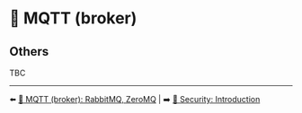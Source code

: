 # 📡 MQTT (broker)

## Others 

TBC

---

⬅️ [📡 MQTT (broker): RabbitMQ, ZeroMQ](./rabbitMQ-zeroMQ.md) |
➡️ [🔐 Security: Introduction](../security/introduction.md)